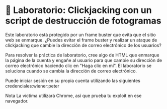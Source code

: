# 🫸 Laboratorio: Clickjacking con un script de destrucción de fotogramas

Este laboratorio está protegido por un frame buster que evita que el sitio web se enmarque. ¿Puedes evitar el frame buster y realizar un ataque de clickjacking que cambie la dirección de correo electrónico de los usuarios?

Para resolver la práctica de laboratorio, cree algo de HTML que enmarque la página de la cuenta y engañe al usuario para que cambie su dirección de correo electrónico haciendo clic en "Haga clic en mí". El laboratorio se soluciona cuando se cambia la dirección de correo electrónico.

Puede iniciar sesión en su propia cuenta utilizando las siguientes credenciales:wiener:peter

Nota La víctima utilizará Chrome, así que prueba tu exploit en ese navegador.

